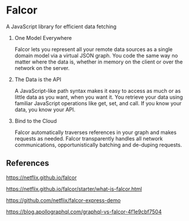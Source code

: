 # Falcor

A JavaScript library for efficient data fetching

1. One Model Everywhere

    Falcor lets you represent all your remote data sources as a single domain model via a virtual JSON graph. You code the same way no matter where the data is, whether in memory on the client or over the network on the server.

2. The Data is the API

    A JavaScript-like path syntax makes it easy to access as much or as little data as you want, when you want it. You retrieve your data using familiar JavaScript operations like get, set, and call. If you know your data, you know your API.

3. Bind to the Cloud

    Falcor automatically traverses references in your graph and makes requests as needed. Falcor transparently handles all network communications, opportunistically batching and de-duping requests.

## References

https://netflix.github.io/falcor

https://netflix.github.io/falcor/starter/what-is-falcor.html

https://github.com/netflix/falcor-express-demo

https://blog.apollographql.com/graphql-vs-falcor-4f1e9cbf7504
